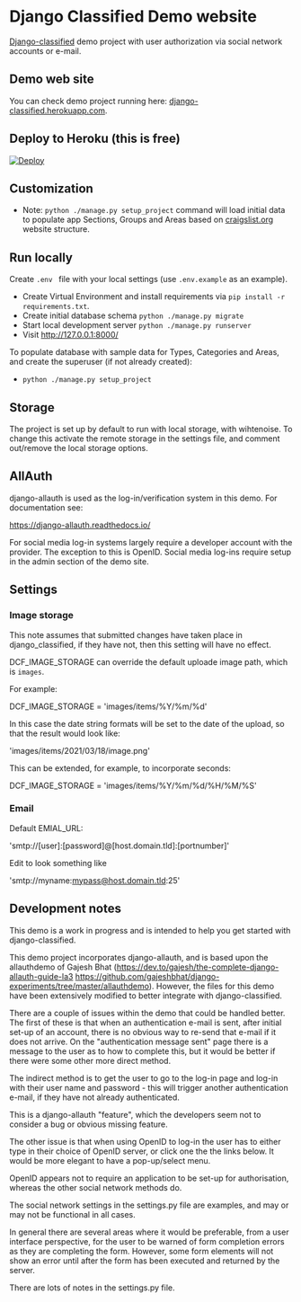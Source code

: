 # Django Classified Demo website #

[Django-classified](https://github.com/inoks/django-classified) demo project with user authorization via social network accounts or e-mail.

## Demo web site
You can check demo project running here: [django-classified.herokuapp.com](https://django-classified.herokuapp.com?utm_source=github).

## Deploy to Heroku (this is free)
[![Deploy](https://www.herokucdn.com/deploy/button.svg)](https://heroku.com/deploy)

## Customization
- Note: `python ./manage.py setup_project` command will load initial data to populate app Sections, Groups and Areas based on [craigslist.org](http://craigslist.org) website structure.

## Run locally
Create `.env ` file with your local settings (use `.env.example` as an example).
- Create Virtual Environment  and install requirements via `pip install -r requirements.txt`.
- Create initial database schema `python ./manage.py migrate`
- Start local development server `python ./manage.py runserver`
- Visit http://127.0.0.1:8000/

To populate database with sample data for Types, Categories and Areas, and create the superuser (if not already created):
- `python ./manage.py setup_project`


## Storage
The project is set up by default to run with local storage, with wihtenoise. To change this activate the remote storage in the settings file, and comment out/remove the local storage options.


## AllAuth
django-allauth is used as the log-in/verification system in this demo. For documentation see:

https://django-allauth.readthedocs.io/

For social media log-in systems largely require a developer account with the provider. The exception to this is OpenID. Social media log-ins require setup in the admin section of the demo site. 


## Settings

### Image storage

This note assumes that submitted changes have taken place in django_classified, if they have not, then this setting will have no effect.

DCF_IMAGE_STORAGE can override the default uploade image path, which is `images`.

For example:

DCF_IMAGE_STORAGE = 'images/items/%Y/%m/%d'

In this case the date string formats will be set to the date of the upload, so that the result would look like:

'images/items/2021/03/18/image.png'

This can be extended, for example, to incorporate seconds:

DCF_IMAGE_STORAGE = 'images/items/%Y/%m/%d/%H/%M/%S'

### Email

Default EMIAL_URL:

'smtp://[user]:[password]@[host.domain.tld]:[portnumber]'

Edit to look something like

'smtp://myname:mypass@host.domain.tld:25'


## Development notes
This demo is a work in progress and is intended to help you get started with django-classified.

This demo project incorporates django-allauth, and is based upon the allauthdemo of Gajesh Bhat (https://dev.to/gajesh/the-complete-django-allauth-guide-la3 https://github.com/gajeshbhat/django-experiments/tree/master/allauthdemo). However, the files for this demo have been extensively modified to better integrate with django-classified.

There are a couple of issues within the demo that could be handled better. The first of these is that when an authentication e-mail is sent, after initial set-up of an account, there is no obvious way to re-send that e-mail if it does not arrive. On the "authentication message sent" page there is a message to the user as to how to complete this, but it would be better if there were some other more direct method.

The indirect method is to get the user to go to the log-in page and log-in with their user name and password - this will trigger another authentication e-mail, if they have not already authenticated.

This is a django-allauth "feature", which the developers seem not to consider a bug or obvious missing feature.

The other issue is that when using OpenID to log-in the user has to either type in their choice of OpenID server, or click one the the links below. It would be more elegant to have a pop-up/select menu.

OpenID appears not to require an application to be set-up for authorisation, whereas the other social network methods do.

The social network settings in the settings.py file are examples, and may or may not be functional in all cases.

In general there are several areas where it would be preferable, from a user interface perspective, for the user to be warned of form completion errors as they are completing the form. However, some form elements will not show an error until after the form has been executed and returned by the server.

There are lots of notes in the settings.py file.